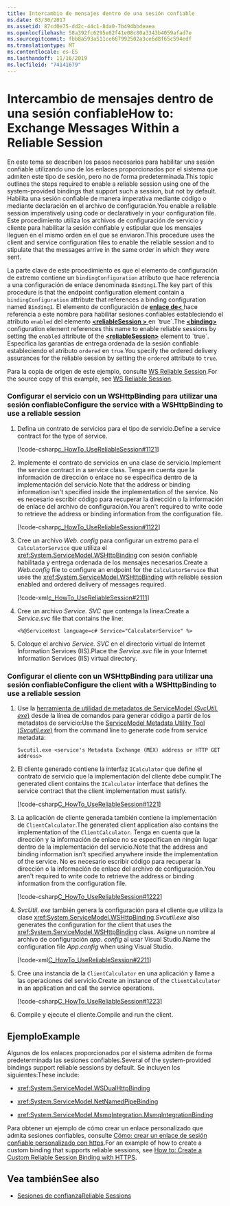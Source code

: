```yaml
---
title: Intercambio de mensajes dentro de una sesión confiable
ms.date: 03/30/2017
ms.assetid: 87cd0e75-dd2c-44c1-8da0-7b494bbdeaea
ms.openlocfilehash: 58a392fc6295e82f41e08c80a3343b4059afad7e
ms.sourcegitcommit: fbb8a593a511ce667992502a3ce6d8f65c594edf
ms.translationtype: MT
ms.contentlocale: es-ES
ms.lasthandoff: 11/16/2019
ms.locfileid: "74141679"
---
```

# <a name="how-to-exchange-messages-within-a-reliable-session"></a><span data-ttu-id="082e8-102">Intercambio de mensajes dentro de una sesión confiable</span><span class="sxs-lookup"><span data-stu-id="082e8-102">How to: Exchange Messages Within a Reliable Session</span></span>

<span data-ttu-id="082e8-103">En este tema se describen los pasos necesarios para habilitar una sesión confiable utilizando uno de los enlaces proporcionados por el sistema que admiten este tipo de sesión, pero no de forma predeterminada.</span><span class="sxs-lookup"><span data-stu-id="082e8-103">This topic outlines the steps required to enable a reliable session using one of the system-provided bindings that support such a session, but not by default.</span></span> <span data-ttu-id="082e8-104">Habilita una sesión confiable de manera imperativa mediante código o mediante declaración en el archivo de configuración.</span><span class="sxs-lookup"><span data-stu-id="082e8-104">You enable a reliable session imperatively using code or declaratively in your configuration file.</span></span> <span data-ttu-id="082e8-105">Este procedimiento utiliza los archivos de configuración de servicio y cliente para habilitar la sesión confiable y estipular que los mensajes lleguen en el mismo orden en el que se enviaron.</span><span class="sxs-lookup"><span data-stu-id="082e8-105">This procedure uses the client and service configuration files to enable the reliable session and to stipulate that the messages arrive in the same order in which they were sent.</span></span>

<span data-ttu-id="082e8-106">La parte clave de este procedimiento es que el elemento de configuración de extremo contiene un `bindingConfiguration` atributo que hace referencia a una configuración de enlace denominada `Binding1`.</span><span class="sxs-lookup"><span data-stu-id="082e8-106">The key part of this procedure is that the endpoint configuration element contain a `bindingConfiguration` attribute that references a binding configuration named `Binding1`.</span></span> <span data-ttu-id="082e8-107">El elemento de configuración de [**enlace de\<** ](../../configure-apps/file-schema/wcf/bindings.md) hace referencia a este nombre para habilitar sesiones confiables estableciendo el atributo `enabled` del elemento [ **\<reliableSession >** ](https://docs.microsoft.com/previous-versions/dotnet/netframework-4.0/ms731302(v=vs.100)) en `true`.</span><span class="sxs-lookup"><span data-stu-id="082e8-107">The [**\<binding>**](../../configure-apps/file-schema/wcf/bindings.md) configuration element references this name to enable reliable sessions by setting the `enabled` attribute of the [**\<reliableSession>**](https://docs.microsoft.com/previous-versions/dotnet/netframework-4.0/ms731302(v=vs.100)) element to `true`.</span></span> <span data-ttu-id="082e8-108">Especifica las garantías de entrega ordenada de la sesión confiable estableciendo el atributo `ordered` en `true`.</span><span class="sxs-lookup"><span data-stu-id="082e8-108">You specify the ordered delivery assurances for the reliable session by setting the `ordered` attribute to `true`.</span></span>

<span data-ttu-id="082e8-109">Para la copia de origen de este ejemplo, consulte [WS Reliable Session](../../../../docs/framework/wcf/samples/ws-reliable-session.md).</span><span class="sxs-lookup"><span data-stu-id="082e8-109">For the source copy of this example, see [WS Reliable Session](../../../../docs/framework/wcf/samples/ws-reliable-session.md).</span></span>

### <a name="configure-the-service-with-a-wshttpbinding-to-use-a-reliable-session"></a><span data-ttu-id="082e8-110">Configurar el servicio con un WSHttpBinding para utilizar una sesión confiable</span><span class="sxs-lookup"><span data-stu-id="082e8-110">Configure the service with a WSHttpBinding to use a reliable session</span></span>

1. <span data-ttu-id="082e8-111">Defina un contrato de servicios para el tipo de servicio.</span><span class="sxs-lookup"><span data-stu-id="082e8-111">Define a service contract for the type of service.</span></span>

   [!code-csharp[c_HowTo_UseReliableSession#1121](../../../../samples/snippets/csharp/VS_Snippets_CFX/c_howto_usereliablesession/cs/service.cs#1121)]

1. <span data-ttu-id="082e8-112">Implemente el contrato de servicios en una clase de servicio.</span><span class="sxs-lookup"><span data-stu-id="082e8-112">Implement the service contract in a service class.</span></span> <span data-ttu-id="082e8-113">Tenga en cuenta que la información de dirección o enlace no se especifica dentro de la implementación del servicio.</span><span class="sxs-lookup"><span data-stu-id="082e8-113">Note that the address or binding information isn't specified inside the implementation of the service.</span></span> <span data-ttu-id="082e8-114">No es necesario escribir código para recuperar la dirección o la información de enlace del archivo de configuración.</span><span class="sxs-lookup"><span data-stu-id="082e8-114">You aren't required to write code to retrieve the address or binding information from the configuration file.</span></span>

   [!code-csharp[c_HowTo_UseReliableSession#1122](../../../../samples/snippets/csharp/VS_Snippets_CFX/c_howto_usereliablesession/cs/service.cs#1122)]

1. <span data-ttu-id="082e8-115">Cree un archivo *Web. config* para configurar un extremo para el `CalculatorService` que utiliza el <xref:System.ServiceModel.WSHttpBinding> con sesión confiable habilitada y entrega ordenada de los mensajes necesarios.</span><span class="sxs-lookup"><span data-stu-id="082e8-115">Create a *Web.config* file to configure an endpoint for the `CalculatorService` that uses the <xref:System.ServiceModel.WSHttpBinding> with reliable session enabled and ordered delivery of messages required.</span></span>

   [!code-xml[c_HowTo_UseReliableSession#2111](../../../../samples/snippets/csharp/VS_Snippets_CFX/c_howto_usereliablesession/common/web.config#2111)]

1. <span data-ttu-id="082e8-116">Cree un archivo *Service. SVC* que contenga la línea:</span><span class="sxs-lookup"><span data-stu-id="082e8-116">Create a *Service.svc* file that contains the line:</span></span>

   ```
   <%@ServiceHost language=c# Service="CalculatorService" %>
   ```

1. <span data-ttu-id="082e8-117">Coloque el archivo *Service. SVC* en el directorio virtual de Internet Information Services (IIS).</span><span class="sxs-lookup"><span data-stu-id="082e8-117">Place the *Service.svc* file in your Internet Information Services (IIS) virtual directory.</span></span>

### <a name="configure-the-client-with-a-wshttpbinding-to-use-a-reliable-session"></a><span data-ttu-id="082e8-118">Configurar el cliente con un WSHttpBinding para utilizar una sesión confiable</span><span class="sxs-lookup"><span data-stu-id="082e8-118">Configure the client with a WSHttpBinding to use a reliable session</span></span>

1. <span data-ttu-id="082e8-119">Use la [herramienta de utilidad de metadatos de ServiceModel (*SvcUtil. exe*)](../../../../docs/framework/wcf/servicemodel-metadata-utility-tool-svcutil-exe.md) desde la línea de comandos para generar código a partir de los metadatos de servicio:</span><span class="sxs-lookup"><span data-stu-id="082e8-119">Use the [ServiceModel Metadata Utility Tool (*Svcutil.exe*)](../../../../docs/framework/wcf/servicemodel-metadata-utility-tool-svcutil-exe.md) from the command line to generate code from service metadata:</span></span>

   ```console
   Svcutil.exe <service's Metadata Exchange (MEX) address or HTTP GET address>
   ```

1. <span data-ttu-id="082e8-120">El cliente generado contiene la interfaz `ICalculator` que define el contrato de servicio que la implementación del cliente debe cumplir.</span><span class="sxs-lookup"><span data-stu-id="082e8-120">The generated client contains the `ICalculator` interface that defines the service contract that the client implementation must satisfy.</span></span>

   [!code-csharp[C_HowTo_UseReliableSession#1221](../../../../samples/snippets/csharp/VS_Snippets_CFX/c_howto_usereliablesession/cs/client.cs#1221)]

1. <span data-ttu-id="082e8-121">La aplicación de cliente generada también contiene la implementación de `ClientCalculator`.</span><span class="sxs-lookup"><span data-stu-id="082e8-121">The generated client application also contains the implementation of the `ClientCalculator`.</span></span> <span data-ttu-id="082e8-122">Tenga en cuenta que la dirección y la información de enlace no se especifican en ningún lugar dentro de la implementación del servicio.</span><span class="sxs-lookup"><span data-stu-id="082e8-122">Note that the address and binding information isn't specified anywhere inside the implementation of the service.</span></span> <span data-ttu-id="082e8-123">No es necesario escribir código para recuperar la dirección o la información de enlace del archivo de configuración.</span><span class="sxs-lookup"><span data-stu-id="082e8-123">You aren't required to write code to retrieve the address or binding information from the configuration file.</span></span>

   [!code-csharp[C_HowTo_UseReliableSession#1222](../../../../samples/snippets/csharp/VS_Snippets_CFX/c_howto_usereliablesession/cs/client.cs#1222)]

1. <span data-ttu-id="082e8-124">*SvcUtil. exe* también genera la configuración para el cliente que utiliza la clase <xref:System.ServiceModel.WSHttpBinding>.</span><span class="sxs-lookup"><span data-stu-id="082e8-124">*Svcutil.exe* also generates the configuration for the client that uses the <xref:System.ServiceModel.WSHttpBinding> class.</span></span> <span data-ttu-id="082e8-125">Asigne un nombre al archivo de configuración *app. config* al usar Visual Studio.</span><span class="sxs-lookup"><span data-stu-id="082e8-125">Name the configuration file *App.config* when using Visual Studio.</span></span>

   [!code-xml[C_HowTo_UseReliableSession#2211](../../../../samples/snippets/csharp/VS_Snippets_CFX/c_howto_usereliablesession/common/app.config#2211)]

1. <span data-ttu-id="082e8-126">Cree una instancia de la `ClientCalculator` en una aplicación y llame a las operaciones del servicio.</span><span class="sxs-lookup"><span data-stu-id="082e8-126">Create an instance of the `ClientCalculator` in an application and call the service operations.</span></span>

   [!code-csharp[C_HowTo_UseReliableSession#1223](../../../../samples/snippets/csharp/VS_Snippets_CFX/c_howto_usereliablesession/cs/client.cs#1223)]

1. <span data-ttu-id="082e8-127">Compile y ejecute el cliente.</span><span class="sxs-lookup"><span data-stu-id="082e8-127">Compile and run the client.</span></span>

## <a name="example"></a><span data-ttu-id="082e8-128">Ejemplo</span><span class="sxs-lookup"><span data-stu-id="082e8-128">Example</span></span>

<span data-ttu-id="082e8-129">Algunos de los enlaces proporcionados por el sistema admiten de forma predeterminada las sesiones confiables.</span><span class="sxs-lookup"><span data-stu-id="082e8-129">Several of the system-provided bindings support reliable sessions by default.</span></span> <span data-ttu-id="082e8-130">Se incluyen los siguientes:</span><span class="sxs-lookup"><span data-stu-id="082e8-130">These include:</span></span>

- <xref:System.ServiceModel.WSDualHttpBinding>

- <xref:System.ServiceModel.NetNamedPipeBinding>

- <xref:System.ServiceModel.MsmqIntegration.MsmqIntegrationBinding>

<span data-ttu-id="082e8-131">Para obtener un ejemplo de cómo crear un enlace personalizado que admita sesiones confiables, consulte [Cómo: crear un enlace de sesión confiable personalizado con https](../../../../docs/framework/wcf/feature-details/how-to-create-a-custom-reliable-session-binding-with-https.md).</span><span class="sxs-lookup"><span data-stu-id="082e8-131">For an example of how to create a custom binding that supports reliable sessions, see [How to: Create a Custom Reliable Session Binding with HTTPS](../../../../docs/framework/wcf/feature-details/how-to-create-a-custom-reliable-session-binding-with-https.md).</span></span>

## <a name="see-also"></a><span data-ttu-id="082e8-132">Vea también</span><span class="sxs-lookup"><span data-stu-id="082e8-132">See also</span></span>

- [<span data-ttu-id="082e8-133">Sesiones de confianza</span><span class="sxs-lookup"><span data-stu-id="082e8-133">Reliable Sessions</span></span>](../../../../docs/framework/wcf/feature-details/reliable-sessions.md)
